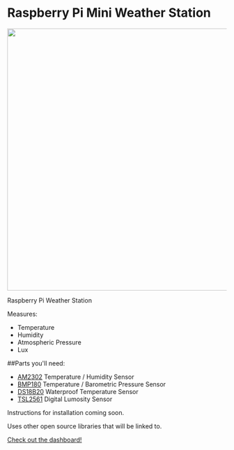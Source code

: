 # Raspberry Pi Mini Weather Station

<img src="http://i.imgur.com/0fuAdsS.jpg" width="600px">

Raspberry Pi Weather Station

Measures:

* Temperature
* Humidity
* Atmospheric Pressure
* Lux


##Parts you'll need:

* <a href="http://www.adafruit.com/products/393">AM2302</a> Temperature / Humidity Sensor
* <a href="http://www.adafruit.com/products/1603">BMP180</a> Temperature / Barometric Pressure Sensor
* <a href="http://www.adafruit.com/products/374">DS18B20</a> Waterproof Temperature Sensor
* <a href="http://www.adafruit.com/products/439">TSL2561</a> Digital Lumosity Sensor

Instructions for installation coming soon. 

Uses other open source libraries that will be linked to. 

[Check out the dashboard!](http://jeremymorgan.github.io/Raspberry_Pi_Weather_Station/#/)

